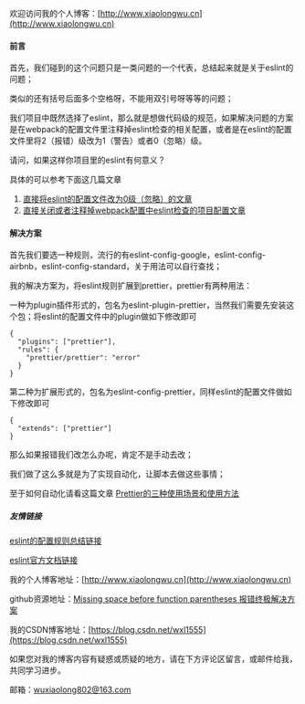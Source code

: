 欢迎访问我的个人博客：[http://www.xiaolongwu.cn](http://www.xiaolongwu.cn)

#### 前言
首先，我们碰到的这个问题只是一类问题的一个代表，总结起来就是关于eslint的问题；

类似的还有括号后面多个空格呀，不能用双引号呀等等的问题；

我们项目中既然选择了eslint，那么就是想做代码级的规范，如果解决问题的方案是在webpack的配置文件里注释掉eslint检查的相关配置，或者是在eslint的配置文件里将2（报错）级改为1（警告）或者0（忽略）级。

请问，如果这样你项目里的eslint有何意义？

具体的可以参考下面这几篇文章


1. [直接将eslint的配置文件改为0级（忽略）的文章](https://blog.csdn.net/openglnewbee/article/details/79852645)
2. [直接关闭或者注释掉webpack配置中eslint检查的项目配置文章](https://blog.csdn.net/u010429286/article/details/80108593)

#### 解决方案
首先我们要选一种规则，流行的有eslint-config-google，eslint-config-airbnb，eslint-config-standard，关于用法可以自行查找；

我的解决方案为，将eslint规则扩展到prettier，prettier有两种用法：

一种为plugin插件形式的，包名为eslint-plugin-prettier，当然我们需要先安装这个包；将eslint的配置文件中的plugin做如下修改即可

```
{
  "plugins": ["prettier"],
  "rules": {
    "prettier/prettier": "error"
  }
}
```

第二种为扩展形式的，包名为eslint-config-prettier，同样eslint的配置文件做如下修改即可
```
{
  "extends": ["prettier"]
}
```

那么如果报错我们改怎么办呢，肯定不是手动去改；

我们做了这么多就是为了实现自动化，让脚本去做这些事情；

至于如何自动化请看这篇文章 [Prettier的三种使用场景和使用方法](https://github.com/LeonWuV/FE-blog-repository/blob/master/%E7%A0%81%E5%86%9C%E5%B7%A5%E5%85%B7/Prettier%E7%9A%84%E4%B8%89%E7%A7%8D%E4%BD%BF%E7%94%A8%E5%9C%BA%E6%99%AF%E5%92%8C%E4%BD%BF%E7%94%A8%E6%96%B9%E6%B3%95.md)


##### 友情链接
[eslint的配置规则总结链接](https://www.jianshu.com/p/29ca5a6a34fd)

[eslint官方文档链接](https://cn.eslint.org/)

我的个人博客地址：[http://www.xiaolongwu.cn](http://www.xiaolongwu.cn)

github资源地址：[Missing space before function parentheses 报错终极解决方案](https://github.com/LeonWuV/FE-blog-repository/blob/master/webpack/Missing%20space%20before%20function%20parentheses%20%E6%8A%A5%E9%94%99%E7%BB%88%E6%9E%81%E8%A7%A3%E5%86%B3%E6%96%B9%E6%A1%88.md)

我的CSDN博客地址：[https://blog.csdn.net/wxl1555](https://blog.csdn.net/wxl1555)

如果您对我的博客内容有疑惑或质疑的地方，请在下方评论区留言，或邮件给我，共同学习进步。

邮箱：wuxiaolong802@163.com



